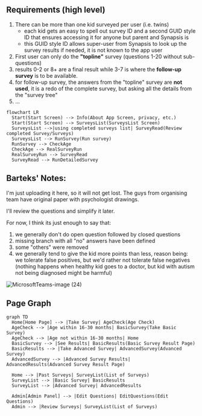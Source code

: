 ## Requirements (high level)

1. There can be more than one kid surveyed per user (i.e. twins)
    + each kid gets an easy to spell out survey ID and a second GUID style ID that ensures accessing it for anyone but parent and Synapsis is 
    + this GUID style ID allows super-user from Synapsis to look up the survey results if needed, it is not known to the app user
2. First user can only do the **"topline"** survey (questions 1-20 without sub-questions)
3. results 0-2 or 8+ are a final result while 3-7 is where the **follow-up survey** is to be available. 
4. for follow-up survey, the answers from the "topline" survey are **not used**, it is a redo of the complete survey, but asking all the details from the "survey tree"
5. ...

```mermaid
flowchart LR
  Start(Start Screen) --> Info(About App Screen, privacy, etc.)
  Start(Start Screen) --> SurveysList(SurveysList Screen)
  SurveysList -->|using completed surveys list| SurveyRead(Review completed Survey/Surveys)
  SurveysList --> RunSurvey(Run survey)
  RunSurvey --> CheckAge
  CheckAge --> RealSurveyRun
  RealSurveyRun --> SurveyRead
  SurveyRead --> RunDetailedSurvey
```


## Barteks' Notes:

I'm just uploading it here, so it will not get lost. The guys from organising team have original paper with psychologist drawings. 

I'll review the questions and simplify it later.

For now, I think its just enough to say that:
1. we generally don't do open question followed by closed questions
2. missing branch with all "no" answers have been defined
3. some "others" were removed
4. we generally tend to give the kid more points than less, reason being: we tolerate false positives, but we'd rather not tolerate false negatives (nothing happens when healthy kid goes to a doctor, but kid with autism not being diagnosed might be harmful)

![MicrosoftTeams-image (24)](https://user-images.githubusercontent.com/52526807/214241907-a7f21181-f8dc-48af-a348-7f53deb44d43.png)



## Page Graph
```mermaid
graph TD
  Home[Home Page] --> |Take Survey| AgeCheck(Age Check)
  AgeCheck --> |Age within 16-30 months| BasicSurvey(Take Basic Survey)
  AgeCheck --> |Age not within 16-30 months| Home
  BasicSurvey --> |See Results| BasicResults(Basic Survey Result Page)
  BasicResults --> |Take Advanced Survey| AdvancedSurvey(Advanced Survey)
  AdvancedSurvey --> |Advanced Survey Results| AdvancedResults(Advanced Survey Result Page)
  
  Home --> |Past Surveys| SurveyList(List of Surveys)
  SurveyList --> |Basic Survey| BasicResults
  SurveyList --> |Advanced Survey| AdvancedResults
  
  Admin[Admin Panel] --> |Edit Questions| EditQuestions(Edit Questions)
  Admin --> |Review Surveys| SurveyList(List of Surveys)
```
